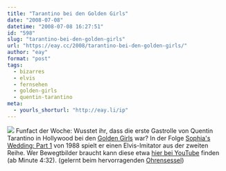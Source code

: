 ```yaml
---
title: "Tarantino bei den Golden Girls"
date: "2008-07-08"
datetime: "2008-07-08 16:27:51"
id: "598"
slug: "tarantino-bei-den-golden-girls"
url: "https://eay.cc/2008/tarantino-bei-den-golden-girls/"
author: "eay"
format: "post"
tags:
  - bizarres
  - elvis
  - fernsehen
  - golden-girls
  - quentin-tarantino
meta:
  - yourls_shorturl: "http://eay.li/ip"
---
```


![](/uploads/2008/tarantinogoldengirls.jpg) Funfact der Woche: Wusstet ihr, dass die erste Gastrolle von Quentin Tarantino in Hollywood bei den [Golden Girls](http://en.wikipedia.org/wiki/The_Golden_Girls) war? In der Folge [Sophia's Wedding: Part 1](http://www.imdb.com/title/tt0589819/) von 1988 spielt er einen Elvis-Imitator aus der zweiten Reihe. Wer Bewegtbilder braucht kann diese etwa [hier bei YouTube](http://youtube.com/watch?v=sT9cCsjIuYU) finden (ab Minute 4:32). (gelernt beim hervorragenden [Ohrensessel](http://www.ohrensessel-filme.de/))
